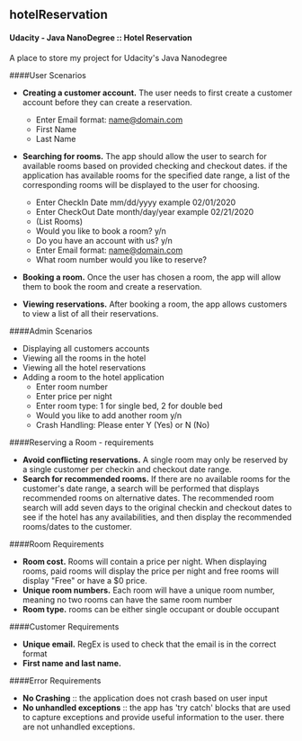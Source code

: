 ## hotelReservation

#### Udacity - Java NanoDegree :: Hotel Reservation

A place to store my project for Udacity's Java Nanodegree

####User Scenarios
- **Creating a customer account.** The user needs to first create a customer account before they can create a reservation.
    - Enter Email format: name@domain.com
    - First Name
    - Last Name
- **Searching for rooms.** The app should allow the user to search for available rooms based on provided checking and checkout dates.
    if the application has available rooms for the specified date range, a list of the corresponding rooms will be displayed
    to the user for choosing.
    - Enter CheckIn Date mm/dd/yyyy example 02/01/2020
    - Enter CheckOut Date month/day/year example 02/21/2020
    - (List Rooms)
    - Would you like to book a room? y/n
    - Do you have an account with us? y/n
    - Enter Email format: name@domain.com
    - What room number would you like to reserve?
    
- **Booking a room.** Once the user has chosen a room, the app will allow them to book the room and create a reservation.
- **Viewing reservations.** After booking a room, the app allows customers to view a list of all their reservations.

####Admin Scenarios
- Displaying all customers accounts
- Viewing all the rooms in the hotel
- Viewing all the hotel reservations
- Adding a room to the hotel application
    - Enter room number
    - Enter price per night
    - Enter room type: 1 for single bed, 2 for double bed
    - Would you like to add another room y/n
    - Crash Handling: Please enter Y (Yes) or N (No)

####Reserving a Room - requirements
- **Avoid conflicting reservations.** A single room may only be reserved by a single customer per checkin and checkout date
    range.
- **Search for recommended rooms.** If there are no available rooms for the customer's date range, a search will be performed
    that displays recommended rooms on alternative dates. The recommended room search will add seven days to the original
    checkin and checkout dates to see if the hotel has any availabilities, and then display the recommended rooms/dates
    to the customer.

####Room Requirements
- **Room cost.** Rooms will contain a price per night. When displaying rooms, paid rooms will display the price per night and
    free rooms will display "Free" or have a $0 price.
- **Unique room numbers.** Each room will have a unique room number, meaning no two rooms can have the same room number
- **Room type.** rooms can be either single occupant or double occupant

####Customer Requirements
- **Unique email.** RegEx is used to check that the email is in the correct format
- **First name and last name.**

####Error Requirements
- **No Crashing** :: the application does not crash based on user input
- **No unhandled exceptions** :: the app has 'try catch' blocks that are used to capture exceptions and provide useful
    information to the user. there are not unhandled exceptions.
